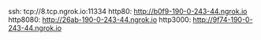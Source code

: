 ssh: tcp://8.tcp.ngrok.io:11334 
http80: http://b0f9-190-0-243-44.ngrok.io 
http8080: http://26ab-190-0-243-44.ngrok.io 
http3000: http://9f74-190-0-243-44.ngrok.io 
